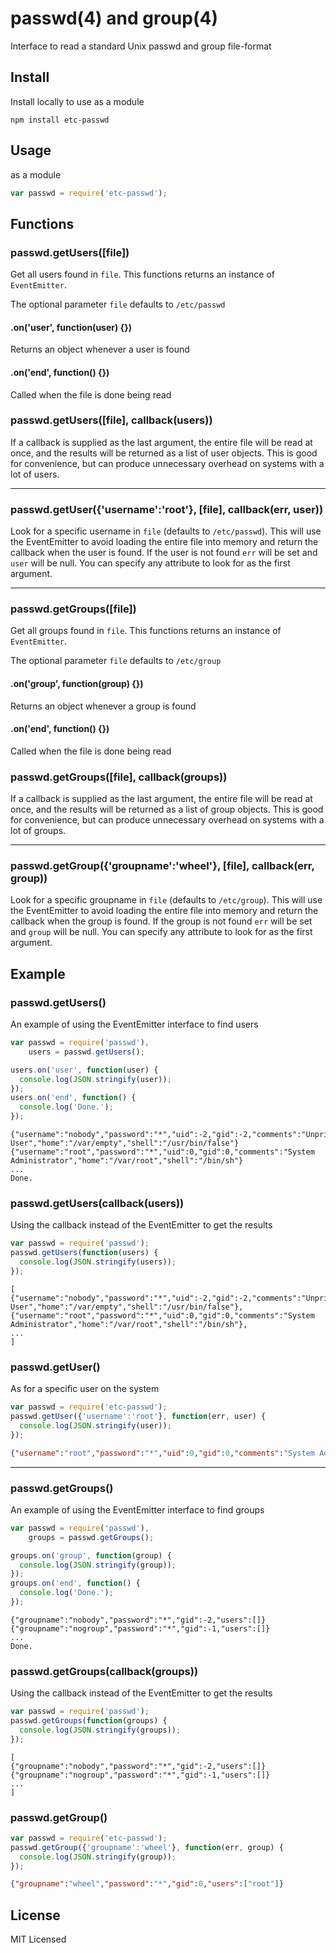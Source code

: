 passwd(4) and group(4)
======================

Interface to read a standard Unix passwd and group file-format

Install
------

Install locally to use as a module

    npm install etc-passwd

Usage
-----

as a module

``` js
var passwd = require('etc-passwd');
```

Functions
---------

### passwd.getUsers([file])

Get all users found in `file`. This functions returns an instance of `EventEmitter`.

The optional parameter `file` defaults to `/etc/passwd`

#### .on('user', function(user) {})

Returns an object whenever a user is found

#### .on('end', function() {})

Called when the file is done being read

### passwd.getUsers([file], callback(users))

If a callback is supplied as the last argument, the entire file will be read at once,
and the results will be returned as a list of user objects.  This is good for convenience,
but can produce unnecessary overhead on systems with a lot of users.

---

### passwd.getUser({'username':'root'}, [file], callback(err, user))

Look for a specific username in `file` (defaults to `/etc/passwd`).  This will use the
EventEmitter to avoid loading the entire file into memory and return the callback
when the user is found.  If the user is not found `err` will be set and `user` will be null.
You can specify any attribute to look for as the first argument.

---

### passwd.getGroups([file])

Get all groups found in `file`. This functions returns an instance of `EventEmitter`.

The optional parameter `file` defaults to `/etc/group`

#### .on('group', function(group) {})

Returns an object whenever a group is found

#### .on('end', function() {})

Called when the file is done being read

### passwd.getGroups([file], callback(groups))

If a callback is supplied as the last argument, the entire file will be read at once,
and the results will be returned as a list of group objects.  This is good for convenience,
but can produce unnecessary overhead on systems with a lot of groups.

---

### passwd.getGroup({'groupname':'wheel'}, [file], callback(err, group))

Look for a specific groupname in `file` (defaults to `/etc/group`).  This will use the
EventEmitter to avoid loading the entire file into memory and return the callback
when the group is found.  If the group is not found `err` will be set and `group` will be null.
You can specify any attribute to look for as the first argument.

Example
-------

### passwd.getUsers()

An example of using the EventEmitter interface to find users

``` js
var passwd = require('passwd'),
    users = passwd.getUsers();

users.on('user', function(user) {
  console.log(JSON.stringify(user));
});
users.on('end', function() {
  console.log('Done.');
});
```

    {"username":"nobody","password":"*","uid":-2,"gid":-2,"comments":"Unprivileged User","home":"/var/empty","shell":"/usr/bin/false"}
    {"username":"root","password":"*","uid":0,"gid":0,"comments":"System Administrator","home":"/var/root","shell":"/bin/sh"}
    ...
    Done.

### passwd.getUsers(callback(users))

Using the callback instead of the EventEmitter to get the results

``` js
var passwd = require('passwd');
passwd.getUsers(function(users) {
  console.log(JSON.stringify(users));
});
```

    [
    {"username":"nobody","password":"*","uid":-2,"gid":-2,"comments":"Unprivileged User","home":"/var/empty","shell":"/usr/bin/false"},
    {"username":"root","password":"*","uid":0,"gid":0,"comments":"System Administrator","home":"/var/root","shell":"/bin/sh"},
    ...
    ]

### passwd.getUser()

As for a specific user on the system

``` js
var passwd = require('etc-passwd');
passwd.getUser({'username':'root'}, function(err, user) {
  console.log(JSON.stringify(user));
});
```

``` json
{"username":"root","password":"*","uid":0,"gid":0,"comments":"System Administrator","home":"/var/root","shell":"/bin/sh"}
```

---

### passwd.getGroups()

An example of using the EventEmitter interface to find groups

``` js
var passwd = require('passwd'),
    groups = passwd.getGroups();

groups.on('group', function(group) {
  console.log(JSON.stringify(group));
});
groups.on('end', function() {
  console.log('Done.');
});
```

    {"groupname":"nobody","password":"*","gid":-2,"users":[]}
    {"groupname":"nogroup","password":"*","gid":-1,"users":[]}
    ...
    Done.

### passwd.getGroups(callback(groups))

Using the callback instead of the EventEmitter to get the results

``` js
var passwd = require('passwd');
passwd.getGroups(function(groups) {
  console.log(JSON.stringify(groups));
});
```

    [
    {"groupname":"nobody","password":"*","gid":-2,"users":[]}
    {"groupname":"nogroup","password":"*","gid":-1,"users":[]}
    ...
    ]


### passwd.getGroup()

``` js
var passwd = require('etc-passwd');
passwd.getGroup({'groupname':'wheel'}, function(err, group) {
  console.log(JSON.stringify(group));
});
```

``` json
{"groupname":"wheel","password":"*","gid":0,"users":["root"]}
```

License
-------

MIT Licensed
